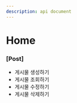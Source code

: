 ```yaml
---
description: api document
---
```


# Home

### \[Post\]

* 게시물 생성하기
* 게시물 조회하기
* 게시물 수정하기
* 게시물 삭제하기

